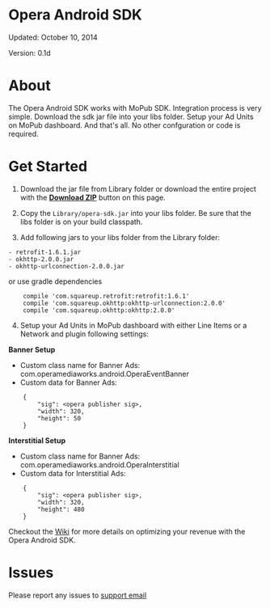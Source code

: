 Opera Android SDK
=================

Updated: October 10, 2014

Version: 0.1d

About
=====

The Opera Android SDK works with MoPub SDK. Integration process is very simple. Download the sdk jar file into your libs folder. Setup your Ad Units on MoPub dashboard. And that's all. No other confguration or code is required.

Get Started
===========

1. Download the jar file from Library folder or download the entire project with the [**Download ZIP**](https://github.com/operaresponse/opera-android-sdk/archive/master.zip) button on this page.

2. Copy the `Library/opera-sdk.jar` into your libs folder. Be sure that the libs folder is on your build classpath. 

3. Add following jars to your libs folder from the Library folder:
```
- retrofit-1.6.1.jar
- okhttp-2.0.0.jar
- okhttp-urlconnection-2.0.0.jar
```
or use gradle dependencies

```
    compile 'com.squareup.retrofit:retrofit:1.6.1'
    compile 'com.squareup.okhttp:okhttp-urlconnection:2.0.0'
    compile 'com.squareup.okhttp:okhttp:2.0.0'
```

4. Setup your Ad Units in MoPub dashboard with either Line Items or a Network and plugin following settings:

**Banner Setup**
- Custom class name for Banner Ads: com.operamediaworks.android.OperaEventBanner
- Custom data for Banner Ads: 

```
    {
        "sig": <opera publisher sig>, 
        "width": 320, 
        "height": 50
    }
```

**Interstitial Setup**
- Custom class name for Banner Ads: com.operamediaworks.android.OperaInterstitial
- Custom data for Interstitial Ads: 

```
    {
        "sig": <opera publisher sig>, 
        "width": 320, 
        "height": 480
    }
```

Checkout the [Wiki](https://github.com/operaresponse/opera-android-sdk/wiki) for more details on optimizing your revenue with the Opera Android SDK.

Issues
======

Please report any issues to [support email](sdk-support@operamediaworks.com)
